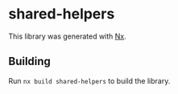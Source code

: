 # shared-helpers

This library was generated with [Nx](https://nx.dev).

## Building

Run `nx build shared-helpers` to build the library.
